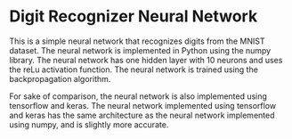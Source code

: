 # Digit Recognizer Neural Network

This is a simple neural network that recognizes digits from the MNIST dataset. The neural network is implemented in Python using the numpy library. The neural network has one hidden layer with 10 neurons and uses the reLu activation function. The neural network is trained using the backpropagation algorithm.

For sake of comparison, the neural network is also implemented using tensorflow and keras. The neural network implemented using tensorflow and keras has the same architecture as the neural network implemented using numpy, and is slightly more accurate.
